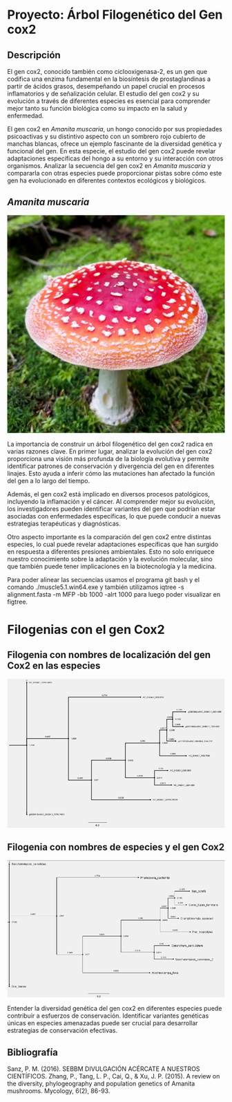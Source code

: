# Proyecto: Árbol Filogenético del Gen cox2

## Descripción

El gen cox2, conocido también como ciclooxigenasa-2, es un gen que codifica una enzima fundamental en la biosíntesis de prostaglandinas a partir de ácidos grasos, desempeñando un papel crucial en procesos inflamatorios y de señalización celular. El estudio del gen cox2 y su evolución a través de diferentes especies es esencial para comprender mejor tanto su función biológica como su impacto en la salud y enfermedad.

El gen cox2 en *Amanita muscaria*, un hongo conocido por sus propiedades psicoactivas y su distintivo aspecto con un sombrero rojo cubierto de manchas blancas, ofrece un ejemplo fascinante de la diversidad genética y funcional del gen. En esta especie, el estudio del gen cox2 puede revelar adaptaciones específicas del hongo a su entorno y su interacción con otros organismos. Analizar la secuencia del gen cox2 en *Amanita muscaria* y compararla con otras especies puede proporcionar pistas sobre cómo este gen ha evolucionado en diferentes contextos ecológicos y biológicos.

## *Amanita muscaria*

![Amanita muscaria](amanita-muscaria-150877020597u.jpg)


La importancia de construir un árbol filogenético del gen cox2 radica en varias razones clave. En primer lugar, analizar la evolución del gen cox2 proporciona una visión más profunda de la biología evolutiva y permite identificar patrones de conservación y divergencia del gen en diferentes linajes. Esto ayuda a inferir cómo las mutaciones han afectado la función del gen a lo largo del tiempo.

Además, el gen cox2 está implicado en diversos procesos patológicos, incluyendo la inflamación y el cáncer. Al comprender mejor su evolución, los investigadores pueden identificar variantes del gen que podrían estar asociadas con enfermedades específicas, lo que puede conducir a nuevas estrategias terapéuticas y diagnósticas.

Otro aspecto importante es la comparación del gen cox2 entre distintas especies, lo cual puede revelar adaptaciones específicas que han surgido en respuesta a diferentes presiones ambientales. Esto no solo enriquece nuestro conocimiento sobre la adaptación y la evolución molecular, sino que también puede tener implicaciones en la biotecnología y la medicina.


Para poder alinear las secuencias usamos el programa git bash y el comando ./muscle5.1.win64.exe y también utilizamos iqtree -s alignment.fasta -m MFP -bb 1000 -alrt 1000 para luego poder visualizar en figtree.



# Filogenias con el gen Cox2

## Filogenia con nombres de localización del gen Cox2 en las especies

![Filogenia con nombres de localización del gen Cox2 en las especies](fiilogenia%20gen.png)

## Filogenia con nombres de especies y el gen Cox2

![Filogenia con nombres de especies y el gen Cox2](filogenia%20nombre.png)


Entender la diversidad genética del gen cox2 en diferentes especies puede contribuir a esfuerzos de conservación. Identificar variantes genéticas únicas en especies amenazadas puede ser crucial para desarrollar estrategias de conservación efectivas.

## Bibliografía

Sanz, P. M. (2016). SEBBM DIVULGACIÓN ACÉRCATE A NUESTROS CIENTÍFICOS.
Zhang, P., Tang, L. P., Cai, Q., & Xu, J. P. (2015). A review on the diversity, phylogeography and population genetics of Amanita mushrooms. Mycology, 6(2), 86-93.




